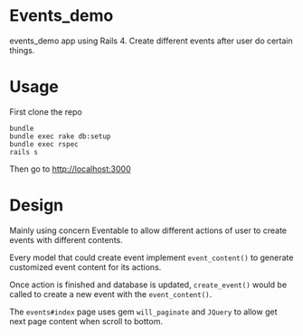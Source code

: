 # Events_demo

events_demo app using Rails 4. Create different events after user do certain things.

# Usage

First clone the repo

```
bundle
bundle exec rake db:setup
bundle exec rspec
rails s
```

Then go to [http://localhost:3000](http://localhost:3000)

# Design

Mainly using concern Eventable to allow different actions of user to create events with different contents.

Every model that could create event implement `event_content()` to generate customized event content for its actions. 

Once action is finished and database is updated, `create_event()` would be called to create a new event with the `event_content()`.

The `events#index` page uses gem `will_paginate` and `JQuery` to allow get next page content when scroll to bottom.